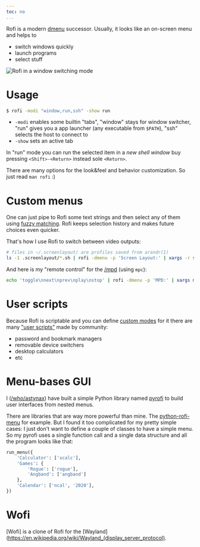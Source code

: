 ```yaml
---
toc: no
...
```


Rofi is a modern [dmenu](https://linux.die.net/man/1/dmenu) successor. Usually, it looks like an on-screen menu and helps to

- switch windows quickly
- launch programs
- select stuff

![Rofi in a window switching mode](https://davatorium.github.io/rofi/images/rofi/window-list.png)

# Usage

```bash
$ rofi -modi "window,run,ssh" -show run
```

- `-modi` enables some builtin "tabs", "window" stays for window switcher, "run" gives you a app launcher (any executable from `$PATH`), "ssh" selects the host to connect to
- `-show` sets an active tab

In "run" mode you can run the selected item in a *new shell window* buy pressing `<Shift>-<Return>` instead sole `<Return>`.

There are many options for the look&feel and behavior customization. So just read `man rofi` :)

# Custom menus

One can just pipe to Rofi some text strings and then select any of them using [fuzzy matching](https://www.techopedia.com/definition/24183/fuzzy-matching). Rofi keeps selection history and makes future choices even quicker.

That's how I use Rofi to switch between video outputs:

```bash
# files in ~/.screenlayout/ are profiles saved from arandr(1)
ls -1 .screenlayout/*.sh | rofi -dmenu -p 'Screen Layout:' | xargs -r sh
```

And here is my "remote control" for the [/mpd]() (using `mpc`):

```bash
echo 'toggle\nnext\nprev\nplay\nstop' | rofi -dmenu -p 'MPD:' | xargs mpc
```

# User scripts

Because Rofi is scriptable and you can define [custom modes](https://github.com/davatorium/rofi/wiki/mode-Specs) for it there are many ["user scripts"](https://github.com/davatorium/rofi/wiki/User-scripts) made by community:

- password and bookmark managers
- removable device switchers
- desktop calculators
- etc

# Menu-bases GUI

I ([/who/astynax]()) have built a simple Python library named [pyrofi](https://github.com/astynax/pyrofi) to build user interfaces from nested menus.

There are libraries that are way more powerful than mine. The [python-rofi-menu](https://github.com/miphreal/python-rofi-menu) for example. But I found it too complicated for my pretty simple cases: I just don't want to define a couple of classes to have a simple menu. So my pyrofi uses a single function call and a single data structure and all the program looks like that:

```python
run_menu({
    'Calculator': ['xcalc'],
    'Games': {
        'Rogue': ['rogue'],
        'Angband': ['angband']
    },
    'Calendar': ['ncal', '2020'],
})
```

# Wofi

[Wofi] is a clone of Rofi for the [Wayland](https://en.wikipedia.org/wiki/Wayland_(display_server_protocol).